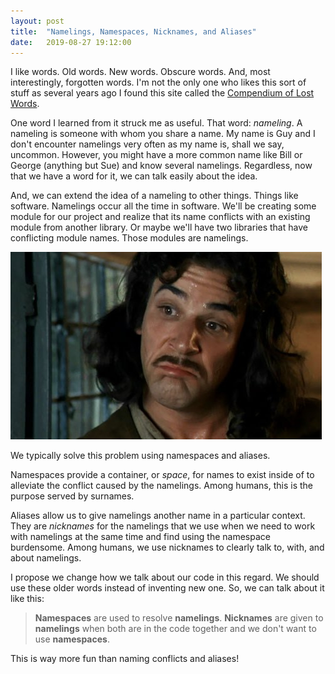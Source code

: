 ```yaml
---
layout: post
title:  "Namelings, Namespaces, Nicknames, and Aliases"
date:   2019-08-27 19:12:00
---
```


I like words. Old words. New words. Obscure words. And, most interestingly, forgotten words. I'm not the only one who likes this sort of stuff as several years ago I found this site called the [Compendium of Lost Words](http://phrontistery.info/clw.html).

One word I learned from it struck me as useful. That word: *nameling*. A nameling is someone with whom you share a name. My name is Guy and I don't encounter namelings very often as my name is, shall we say, uncommon. However, you might have a more common name like Bill or George (anything but Sue) and know several namelings. Regardless, now that we have a word for it, we can talk easily about the idea.

And, we can extend the idea of a nameling to other things. Things like software. Namelings occur all the time in software. We'll be creating some module for our project and realize that its name conflicts with an existing module from another library. Or maybe we'll have two libraries that have conflicting module names. Those modules are namelings.

![Hello](/images/inigo-montoya.jpg)

We typically solve this problem using namespaces and aliases.

Namespaces provide a container, or *space*, for names to exist inside of to alleviate the conflict caused by the namelings. Among humans, this is the purpose served by surnames.

Aliases allow us to give namelings another name in a particular context. They are *nicknames* for the namelings that we use when we need to work with namelings at the same time and find using the namespace burdensome. Among humans, we use nicknames to clearly talk to, with, and about namelings.

I propose we change how we talk about our code in this regard. We should use these older words instead of inventing new one. So, we can talk about it like this:

> **Namespaces** are used to resolve **namelings**. **Nicknames** are given to **namelings** when both are in the code together and we don't want to use **namespaces**.

This is way more fun than naming conflicts and aliases!
